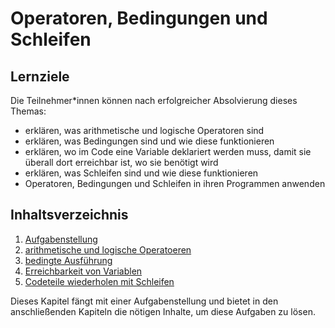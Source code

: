# Operatoren, Bedingungen und Schleifen

## Lernziele
Die Teilnehmer\*innen können nach erfolgreicher Absolvierung dieses Themas:
- erklären, was arithmetische und logische Operatoren sind
- erklären, was Bedingungen sind und wie diese funktionieren
- erklären, wo im Code eine Variable deklariert werden muss, damit sie überall dort erreichbar ist, wo sie benötigt wird
- erklären, was Schleifen sind und wie diese funktionieren
- Operatoren, Bedingungen und Schleifen in ihren Programmen anwenden

## Inhaltsverzeichnis

1. [Aufgabenstellung](./00-taskdefinition.md)
1. [arithmetische und logische Operatoeren](./01-operators.md)
1. [bedingte Ausführung](./02-conditions.md)
1. [Erreichbarkeit von Variablen](./03-scope-of-variables.md)
1. [Codeteile wiederholen mit Schleifen](./04-loops.md)

Dieses Kapitel fängt mit einer Aufgabenstellung und bietet in den anschließenden Kapiteln die nötigen Inhalte, um diese Aufgaben zu lösen.